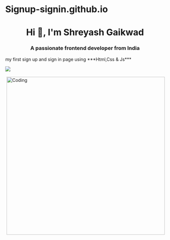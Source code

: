 # Signup-signin.github.io
<h1 align="center">Hi 👋, I'm Shreyash Gaikwad</h1>
<h3 align="center">A passionate frontend developer from India</h3>
<p> my first sign up and sign in page using ***Html,Css & Js***</p>
<img src = "https://drive.google.com/file/d/1pw6MLgp7O4AdEljaYrgJ2drpv0lWdMMU/view?usp=sharing"><br><br>
<img align="right" alt="Coding" width="500" src = "https://drive.google.com/file/d/15ZbAnyaZ4OuIPMg_rFXw5rdCwzM6G1sM/view?usp=sharing"><br><br>
